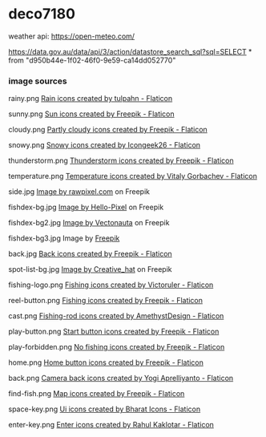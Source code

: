 # deco7180

weather api:
https://open-meteo.com/

https://data.gov.au/data/api/3/action/datastore_search_sql?sql=SELECT \* from "d950b44e-1f02-46f0-9e59-ca14dd052770"

### image sources

rainy.png
<a href="https://www.flaticon.com/free-icons/rain" title="rain icons">Rain icons created by tulpahn - Flaticon</a>

sunny.png
<a href="https://www.flaticon.com/free-icons/sun" title="sun icons">Sun icons created by Freepik - Flaticon</a>

cloudy.png
<a href="https://www.flaticon.com/free-icons/partly-cloudy" title="partly cloudy icons">Partly cloudy icons created by Freepik - Flaticon</a>

snowy.png
<a href="https://www.flaticon.com/free-icons/snowy" title="snowy icons">Snowy icons created by Icongeek26 - Flaticon</a>

thunderstorm.png
<a href="https://www.flaticon.com/free-icons/thunderstorm" title="thunderstorm icons">Thunderstorm icons created by Freepik - Flaticon</a>

temperature.png
<a href="https://www.flaticon.com/free-icons/temperature" title="temperature icons">Temperature icons created by Vitaly Gorbachev - Flaticon</a>

side.jpg
<a href="https://www.freepik.com/free-vector/blue-pink-halftone-background_14547742.htm#query=light%20color%20background&position=2&from_view=keyword&track=ais">Image by rawpixel.com</a> on Freepik

fishdex-bg.jpg
<a href="https://www.freepik.com/free-vector/abstract-watercolor-pastel-background_20603977.htm#query=blue%20color%20background&position=0&from_view=search&track=ais">Image by Hello-Pixel</a> on Freepik

fishdex-bg2.jpg
<a href="https://www.freepik.com/free-vector/blue-watercolor-texture_14688978.htm?query=blue%20color%20background#from_view=detail_alsolike#position=2&query=blue%20color%20background">Image by Vectonauta</a> on Freepik

fishdex-bg3.jpg
Image by <a href="https://www.freepik.com/free-vector/watercolor-blue-background_23985360.htm#from_view=detail_alsolike">Freepik</a>

back.jpg
<a href="https://www.flaticon.com/free-icons/back" title="back icons">Back icons created by Freepik - Flaticon</a>

spot-list-bg.jpg
<a href="https://www.freepik.com/free-vector/soft-colorful-watercolor-texture-decorative-background_29463531.htm#query=light%20color%20background&position=1&from_view=keyword&track=ais">Image by Creative_hat</a> on Freepik

fishing-logo.png
<a href="https://www.flaticon.com/free-icons/fishing" title="fishing icons">Fishing icons created by Victoruler - Flaticon</a>

reel-button.png
<a href="https://www.flaticon.com/free-icons/fishing" title="fishing icons">Fishing icons created by Freepik - Flaticon</a>

cast.png
<a href="https://www.flaticon.com/free-icons/fishing-rod" title="fishing-rod icons">Fishing-rod icons created by AmethystDesign - Flaticon</a>

play-button.png
<a href="https://www.flaticon.com/free-icons/start-button" title="start button icons">Start button icons created by Freepik - Flaticon</a>

play-forbidden.png
<a href="https://www.flaticon.com/free-icons/no-fishing" title="no fishing icons">No fishing icons created by Freepik - Flaticon</a>

home.png
<a href="https://www.flaticon.com/free-icons/home-button" title="home button icons">Home button icons created by Freepik - Flaticon</a>

back.png
<a href="https://www.flaticon.com/free-icons/camera-back" title="camera back icons">Camera back icons created by Yogi Aprelliyanto - Flaticon</a>

find-fish.png
<a href="https://www.flaticon.com/free-icons/map" title="map icons">Map icons created by Freepik - Flaticon</a>

space-key.png
<a href="https://www.flaticon.com/free-icons/ui" title="ui icons">Ui icons created by Bharat Icons - Flaticon</a>

enter-key.png
<a href="https://www.flaticon.com/free-icons/enter" title="enter icons">Enter icons created by Rahul Kaklotar - Flaticon</a>
